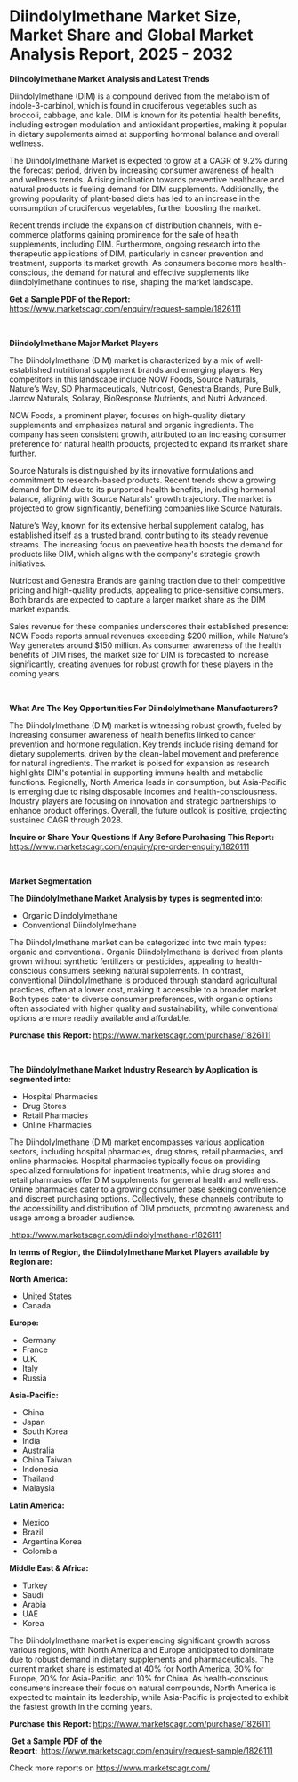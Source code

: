 <p><h1>Diindolylmethane Market Size, Market Share and Global Market Analysis Report, 2025 - 2032</h1></p><p><strong>Diindolylmethane Market Analysis and Latest Trends</strong></p>
<p><p>Diindolylmethane (DIM) is a compound derived from the metabolism of indole-3-carbinol, which is found in cruciferous vegetables such as broccoli, cabbage, and kale. DIM is known for its potential health benefits, including estrogen modulation and antioxidant properties, making it popular in dietary supplements aimed at supporting hormonal balance and overall wellness.</p><p>The Diindolylmethane Market is expected to grow at a CAGR of 9.2% during the forecast period, driven by increasing consumer awareness of health and wellness trends. A rising inclination towards preventive healthcare and natural products is fueling demand for DIM supplements. Additionally, the growing popularity of plant-based diets has led to an increase in the consumption of cruciferous vegetables, further boosting the market.</p><p>Recent trends include the expansion of distribution channels, with e-commerce platforms gaining prominence for the sale of health supplements, including DIM. Furthermore, ongoing research into the therapeutic applications of DIM, particularly in cancer prevention and treatment, supports its market growth. As consumers become more health-conscious, the demand for natural and effective supplements like diindolylmethane continues to rise, shaping the market landscape.</p></p>
<p><strong>Get a Sample PDF of the Report:&nbsp;</strong> <a href="https://www.marketscagr.com/enquiry/request-sample/1826111?utm_campaign=3099&utm_medium=2&utm_source=Github&utm_content=ia&utm_term=08032025&utm_id=diindolylmethane">https://www.marketscagr.com/enquiry/request-sample/1826111</a></p>
<p>&nbsp;</p>
<p><strong>Diindolylmethane Major Market Players</strong></p>
<p><p>The Diindolylmethane (DIM) market is characterized by a mix of well-established nutritional supplement brands and emerging players. Key competitors in this landscape include NOW Foods, Source Naturals, Nature’s Way, SD Pharmaceuticals, Nutricost, Genestra Brands, Pure Bulk, Jarrow Naturals, Solaray, BioResponse Nutrients, and Nutri Advanced.</p><p>NOW Foods, a prominent player, focuses on high-quality dietary supplements and emphasizes natural and organic ingredients. The company has seen consistent growth, attributed to an increasing consumer preference for natural health products, projected to expand its market share further.</p><p>Source Naturals is distinguished by its innovative formulations and commitment to research-based products. Recent trends show a growing demand for DIM due to its purported health benefits, including hormonal balance, aligning with Source Naturals' growth trajectory. The market is projected to grow significantly, benefiting companies like Source Naturals.</p><p>Nature’s Way, known for its extensive herbal supplement catalog, has established itself as a trusted brand, contributing to its steady revenue streams. The increasing focus on preventive health boosts the demand for products like DIM, which aligns with the company's strategic growth initiatives.</p><p>Nutricost and Genestra Brands are gaining traction due to their competitive pricing and high-quality products, appealing to price-sensitive consumers. Both brands are expected to capture a larger market share as the DIM market expands.</p><p>Sales revenue for these companies underscores their established presence: NOW Foods reports annual revenues exceeding $200 million, while Nature’s Way generates around $150 million. As consumer awareness of the health benefits of DIM rises, the market size for DIM is forecasted to increase significantly, creating avenues for robust growth for these players in the coming years.</p></p>
<p>&nbsp;</p>
<p><strong>What Are The Key Opportunities For Diindolylmethane Manufacturers?</strong></p>
<p><p>The Diindolylmethane (DIM) market is witnessing robust growth, fueled by increasing consumer awareness of health benefits linked to cancer prevention and hormone regulation. Key trends include rising demand for dietary supplements, driven by the clean-label movement and preference for natural ingredients. The market is poised for expansion as research highlights DIM's potential in supporting immune health and metabolic functions. Regionally, North America leads in consumption, but Asia-Pacific is emerging due to rising disposable incomes and health-consciousness. Industry players are focusing on innovation and strategic partnerships to enhance product offerings. Overall, the future outlook is positive, projecting sustained CAGR through 2028.</p></p>
<p><strong>Inquire or Share Your Questions If Any Before Purchasing This Report:</strong> <a href="https://www.marketscagr.com/enquiry/pre-order-enquiry/1826111?utm_campaign=3099&utm_medium=2&utm_source=Github&utm_content=ia&utm_term=08032025&utm_id=diindolylmethane">https://www.marketscagr.com/enquiry/pre-order-enquiry/1826111</a></p>
<p>&nbsp;</p>
<p><strong>Market Segmentation</strong></p>
<p><strong>The Diindolylmethane Market Analysis by types is segmented into:</strong></p>
<p><ul><li>Organic Diindolylmethane</li><li>Conventional Diindolylmethane</li></ul></p>
<p><p>The Diindolylmethane market can be categorized into two main types: organic and conventional. Organic Diindolylmethane is derived from plants grown without synthetic fertilizers or pesticides, appealing to health-conscious consumers seeking natural supplements. In contrast, conventional Diindolylmethane is produced through standard agricultural practices, often at a lower cost, making it accessible to a broader market. Both types cater to diverse consumer preferences, with organic options often associated with higher quality and sustainability, while conventional options are more readily available and affordable.</p></p>
<p><strong>Purchase this Report:&nbsp;</strong><a href="https://www.marketscagr.com/purchase/1826111?utm_campaign=3099&utm_medium=2&utm_source=Github&utm_content=ia&utm_term=08032025&utm_id=diindolylmethane">https://www.marketscagr.com/purchase/1826111</a></p>
<p>&nbsp;</p>
<p><strong>The Diindolylmethane Market Industry Research by Application is segmented into:</strong></p>
<p><ul><li>Hospital Pharmacies</li><li>Drug Stores</li><li>Retail Pharmacies</li><li>Online Pharmacies</li></ul></p>
<p><p>The Diindolylmethane (DIM) market encompasses various application sectors, including hospital pharmacies, drug stores, retail pharmacies, and online pharmacies. Hospital pharmacies typically focus on providing specialized formulations for inpatient treatments, while drug stores and retail pharmacies offer DIM supplements for general health and wellness. Online pharmacies cater to a growing consumer base seeking convenience and discreet purchasing options. Collectively, these channels contribute to the accessibility and distribution of DIM products, promoting awareness and usage among a broader audience.</p></p>
<p><a href="https://www.marketscagr.com/diindolylmethane-r1826111?utm_campaign=3099&utm_medium=2&utm_source=Github&utm_content=ia&utm_term=08032025&utm_id=diindolylmethane">&nbsp;https://www.marketscagr.com/diindolylmethane-r1826111</a></p>
<p><strong>In terms of Region, the Diindolylmethane Market Players available by Region are:</strong></p>
<p>
    <p> <strong> North America: </strong>
        <ul>
            <li>United States</li>
            <li>Canada</li>
        </ul>
        </p> 
    <p> <strong> Europe: </strong>
        <ul>
            <li>Germany</li>
            <li>France</li>
            <li>U.K.</li>
            <li>Italy</li>
            <li>Russia</li>
        </ul>
        </p> 
    <p> <strong> Asia-Pacific: </strong>
        <ul>
            <li>China</li>
            <li>Japan</li>
            <li>South Korea</li>
            <li>India</li>
            <li>Australia</li>
            <li>China Taiwan</li>
            <li>Indonesia</li>
            <li>Thailand</li>
            <li>Malaysia</li>
        </ul>
        </p> 
    <p> <strong> Latin America: </strong>
        <ul>
            <li>Mexico</li>
            <li>Brazil</li>
            <li>Argentina Korea</li>
            <li>Colombia</li>
        </ul>
        </p> 
    <p> <strong> Middle East & Africa: </strong>
        <ul>
            <li>Turkey</li>
            <li>Saudi</li>
            <li>Arabia</li>
            <li>UAE</li>
            <li>Korea</li>
        </ul>
    </p>
    </p>
<p><p>The Diindolylmethane market is experiencing significant growth across various regions, with North America and Europe anticipated to dominate due to robust demand in dietary supplements and pharmaceuticals. The current market share is estimated at 40% for North America, 30% for Europe, 20% for Asia-Pacific, and 10% for China. As health-conscious consumers increase their focus on natural compounds, North America is expected to maintain its leadership, while Asia-Pacific is projected to exhibit the fastest growth in the coming years.</p></p>
<p><strong>Purchase this Report: </strong><a href="https://www.marketscagr.com/purchase/1826111?utm_campaign=3099&utm_medium=2&utm_source=Github&utm_content=ia&utm_term=08032025&utm_id=diindolylmethane">https://www.marketscagr.com/purchase/1826111</a></p>
<p>&nbsp;<strong>Get a Sample PDF of the Report:&nbsp;&nbsp;</strong><a href="https://www.marketscagr.com/enquiry/request-sample/1826111?utm_campaign=3099&utm_medium=2&utm_source=Github&utm_content=ia&utm_term=08032025&utm_id=diindolylmethane">https://www.marketscagr.com/enquiry/request-sample/1826111</a></p>
<p><strong></strong></p>
<p>Check more reports on <a href="https://www.marketscagr.com/?utm_campaign=3099&utm_medium=2&utm_source=Github&utm_content=ia&utm_term=08032025&utm_id=diindolylmethane">https://www.marketscagr.com/</a></p>